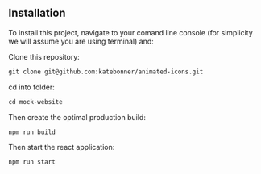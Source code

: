 
## Installation

To install this project, navigate to your comand line console (for simplicity we will assume you are using terminal) and:

Clone this repository:
```md
git clone git@github.com:katebonner/animated-icons.git
```

cd into folder:
```md
cd mock-website
```

Then create the optimal production build:
```md
npm run build
```

Then start the react application:
```md
npm run start
```
